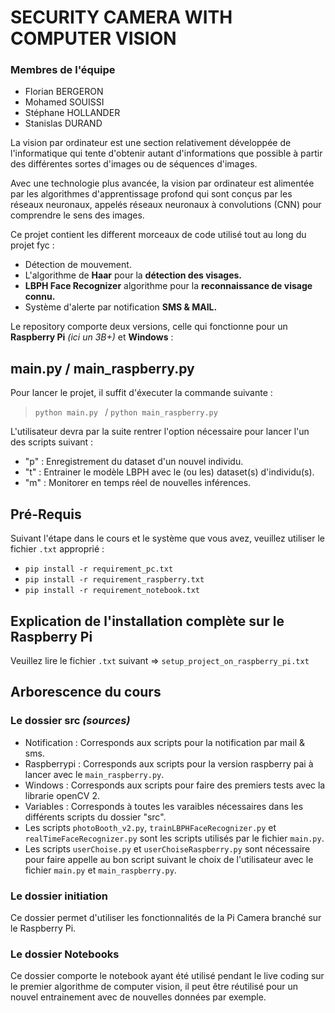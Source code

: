 # SECURITY CAMERA WITH COMPUTER VISION
### Membres de l'équipe 
* Florian BERGERON
* Mohamed SOUISSI
* Stéphane HOLLANDER
* Stanislas DURAND

La vision par ordinateur est une section relativement développée de l'informatique qui tente d'obtenir autant d'informations que possible à partir des différentes sortes d'images ou de séquences d'images.

Avec une technologie plus avancée, la vision par ordinateur est alimentée par les algorithmes d'apprentissage profond qui sont conçus par les réseaux neuronaux, appelés réseaux neuronaux à convolutions (CNN) pour comprendre le sens des images.

Ce projet contient les different morceaux de code utilisé tout au long du projet fyc :
* Détection de mouvement.
* L'algorithme de **Haar** pour la **détection des visages.**
* **LBPH Face Recognizer** algorithme pour la **reconnaissance de visage connu.**
* Système d'alerte par notification **SMS & MAIL.**

Le repository comporte deux versions, celle qui fonctionne pour un **Raspberry Pi** *(ici un 3B+)* et **Windows** :

## main.py / main_raspberry.py

Pour lancer le projet, il suffit d'éxecuter la commande suivante :

 > ```python main.py ``` / ```python main_raspberry.py```

L'utilisateur devra par la suite rentrer l'option nécessaire pour lancer l'un des scripts suivant :
* "p" : Enregistrement du dataset d'un nouvel individu.
* "t" : Entrainer le modèle LBPH avec le (ou les) dataset(s) d'individu(s).
* "m" : Monitorer en temps réel de nouvelles inférences.

## Pré-Requis
Suivant l'étape dans le cours et le système que vous avez, veuillez utiliser le fichier ```.txt``` approprié :
* ```pip install -r requirement_pc.txt```
* ```pip install -r requirement_raspberry.txt```
* ```pip install -r requirement_notebook.txt```

## Explication de l'installation complète sur le Raspberry Pi
Veuillez lire le fichier ```.txt``` suivant => ```setup_project_on_raspberry_pi.txt```

## Arborescence du cours
### Le dossier src *(sources)*
* Notification : Corresponds aux scripts pour la notification par mail & sms.
* Raspberrypi : Corresponds aux scripts pour la version raspberry pai à lancer avec le ```main_raspberry.py```.
* Windows : Corresponds aux scripts pour faire des premiers tests avec la librarie openCV 2.
* Variables : Corresponds à toutes les varaibles nécessaires dans les différents scripts du dossier "src".
* Les scripts ```photoBooth_v2.py```, ```trainLBPHFaceRecognizer.py``` et ```realTimeFaceRecognizer.py``` sont les scripts utilisés par le fichier ```main.py```.
* Les scripts ```userChoise.py``` et ```userChoiseRaspberry.py``` sont nécessaire pour faire appelle au bon script suivant le choix de l'utilisateur avec le fichier ```main.py``` et ```main_raspberry.py```.

### Le dossier initiation
Ce dossier permet d'utiliser les fonctionnalités de la Pi Camera branché sur le Raspberry Pi.

### Le dossier Notebooks
Ce dossier comporte le notebook ayant été utilisé pendant le live coding sur le premier algorithme de computer vision, il peut être réutilisé pour un nouvel entrainement avec de nouvelles données par exemple.
